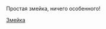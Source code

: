 Простая змейка, ничего особенного!

[Змейка](https://github.com/aks251/Snake_game/assets/90463498/b57a234f-824d-42a4-a10f-499bceb9964c)
